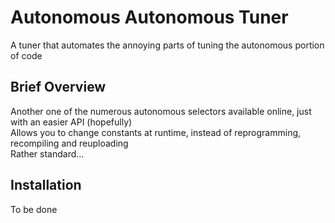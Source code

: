 # Autonomous Autonomous Tuner
A tuner that automates the annoying parts of tuning the autonomous portion of code

<h2>Brief Overview</h2>
	Another one of the numerous autonomous selectors available online, just with an easier API (hopefully)<br>
	Allows you to change constants at runtime, instead of reprogramming, recompiling and reuploading<br>
	Rather standard...
	
<h2>Installation</h2>
	To be done
